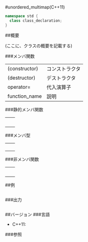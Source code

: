 #unordered_multimap(C++11)
```cpp
namespace std {
  class class_declaration;
}
```

##概要

(ここに、クラスの概要を記載する)

###メンバ関数

| | |
|---------------|-----------------------|
| (constructor) | コンストラクタ |
| (destructor) | デストラクタ |
| operator= | 代入演算子 |
| function_name | 説明 |

###静的メンバ関数

| | |
|--|--|
|  |  |
|  |  |
|  |  |
|  |  |
|  |  |

###メンバ型

| | |
|--|--|
|  |  |
|  |  |
|  |  |
|  |  |

###非メンバ関数

| | |
|--|--|
|  |  |
|  |  |
|  |  |
|  |  |
|  |  |


##例
```cpp
```

###出力
```
```

##バージョン
###言語
- C++11:

###参照

